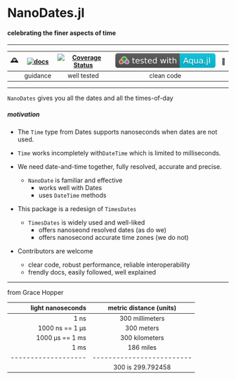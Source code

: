 # NanoDates.jl
#### celebrating the finer aspects of time

----


|🕰️| [![docs](https://img.shields.io/badge/docs-dev-blue.svg)](https://jeffreysarnoff.github.io/NanoDates.jl/dev/) |  [![Coverage Status](https://coveralls.io/repos/github/JuliaCI/Coverage.jl/badge.svg?branch=master)](https://coveralls.io/github/JeffreySarnoff/NanoDatesjl?branch=main) |  [![Aqua QA](https://raw.githubusercontent.com/JuliaTesting/Aqua.jl/master/badge.svg)](https://github.com/JuliaTesting/Aqua.jl) |📅|
|--|:------------:|:-----------:|:----------:|--|
|  | guidance     | well tested | clean code |  | 


----

`NanoDates` gives you all the dates and all the times-of-day

##### motivation

- The `Time` type from Dates supports nanoseconds when dates are not used.
- `Time` works incompletely with`DateTime` which is limited to milliseconds.

- We need date-and-time together, fully resolved, accurate and precise.
  - `NanoDate` is familiar and effective
    -  works well with Dates
    -  uses `DateTime` methods

- This package is a redesign of `TimesDates`
  - `TimesDates` is widely used and well-liked
    - offers nanoseond resolved dates       (as do we)
    - offers nanosecond accurate time zones (we do not)
 
- Contributors are welcome
  -  clear code, robust performance, reliable interoperability
  -  frendly docs, easily followed, well explained
 
----

from Grace Hopper

| light nanoseconds | metric distance (units) |
|------------------:|:-----------------------:|
| 1 ns              | 300 millimeters         |
| 1000 ns == 1 μs   | 300 meters              |
| 1000 μs == 1 ms   | 300 kilometers          |
| 1 ms              | 186 miles               |
|-------------------|-------------------------|
|                   | 300 is 299.792458       |




